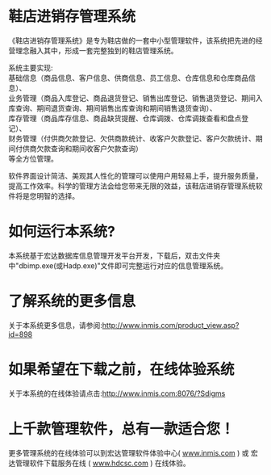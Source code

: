 # 鞋店进销存管理系统

《鞋店进销存管理系统》是专为鞋店做的一套中小型管理软件，该系统把先进的经营理念融入其中，形成一套完整独到的鞋店管理系统。

系统主要实现:  
基础信息（商品信息、客户信息、供商信息、员工信息、仓库信息和仓库商品信息）、  
业务管理（商品入库登记、商品退货登记、销售出库登记、销售退货登记、期间入库查询、期间退货查询、期间销售出库查询和期间销售退货查询）、  
库存管理（商品库存信息、商品缺货提醒、仓库调拨、仓库调拨查看和盘点登记）、  
财务管理（付供商欠款登记、欠供商款统计、收客户欠款登记、客户欠款统计、期间付供商欠款查询和期间收客户欠款查询）  
等全方位管理。 

软件界面设计简洁、美观其人性化的管理可以使用户用轻易上手，提升服务质量，提高工作效率。科学的管理方法会给您带来无限的效益，该鞋店进销存管理系统软件将是您明智的选择。

# 如何运行本系统?

本系统基于宏达数据库信息管理开发平台开发，下载后，双击文件夹中"dbimp.exe(或Hadp.exe)"文件即可完整运行对应的信息管理系统。

# 了解系统的更多信息

关于本系统更多信息，请参阅:http://www.inmis.com/product_view.asp?id=898

# 如果希望在下载之前，在线体验系统

关于本系统的在线体验请点击:http://www.inmis.com:8076/?Sdigms

# 上千款管理软件，总有一款适合您！

更多管理系统的在线体验可以到宏达管理软件体验中心( www.inmis.com ) 或 宏达管理软件下载服务在线 ( www.hdcsc.com ) 在线体验。

